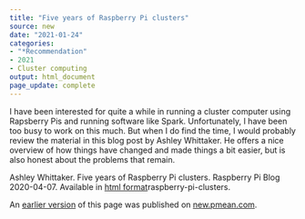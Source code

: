 ```yaml
---
title: "Five years of Raspberry Pi clusters"
source: new
date: "2021-01-24"
categories:
- "*Recommendation"
- 2021
- Cluster computing
output: html_document
page_update: complete
---
```


I have been interested for quite a while in running a cluster computer using Rapsberry Pis and running software like Spark. Unfortunately, I have been too busy to work on this much. But when I do find the time, I would probably review the material in this blog post by Ashley Whittaker. He offers a nice overview of how things have changed and made things a bit easier, but is also honest about the problems that remain.

<!--more-->

Ashley Whittaker. Five years of Raspberry Pi clusters. Raspberry Pi Blog 2020-04-07. Available in [html format](https://www.raspberrypi.org/blog/five-years-of-raspberry-pi-clusters/)raspberry-pi-clusters.

An [earlier version][sim2] of this page was published on [new.pmean.com][sim1].

[sim1]: http://new.pmean.com
[sim2]: http://new.pmean.com/raspberry-pi-clusters/

